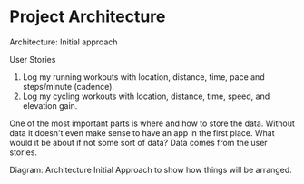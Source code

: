 # Project Architecture

Architecture: Initial approach

User Stories

1. Log my running workouts with location, distance, time, pace and steps/minute (cadence).
2. Log my cycling workouts with location, distance, time, speed, and elevation gain.

One of the most important parts is where and how to store the data. Without data it doesn't even make sense to have an app in the first place. What would it be about if not some sort of data? Data comes from the user stories.

Diagram: Architecture Initial Approach to show how things will be arranged.
